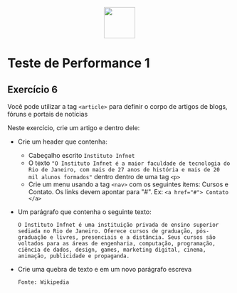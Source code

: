 <p align="center">
    <img src="assets/logo_infnet.png" width="70" height="70" />
</p>

# Teste de Performance 1

## Exercício 6

Você pode utilizar a tag `<article>` para definir o corpo de artigos de blogs, fóruns e portais de notícias  


Neste exercício, crie um artigo e dentro dele:

* Crie um header que contenha:

    * Cabeçalho escrito `Instituto Infnet`
    * O texto `"O Instituto Infnet é a maior faculdade de tecnologia do Rio de Janeiro, com mais de 27 anos de história e mais de 20 mil alunos formados"` dentro dentro de uma tag `<p>`
    * Crie um menu usando a tag `<nav>` com os seguintes items: Cursos e Contato. Os links devem apontar para "#". Ex: `<a href="#"> Contato </a>`

* Um parágrafo que contenha o seguinte texto:
  ```
  O Instituto Infnet é uma instituição privada de ensino superior sediada no Rio de Janeiro. Oferece cursos de graduação, pós-graduação e livres, presenciais e a distância. Seus cursos são voltados para as áreas de engenharia, computação, programação, ciência de dados, design, games, marketing digital, cinema, animação, publicidade e propaganda.

* Crie uma quebra de texto e em um novo parágrafo escreva

  ```
  Fonte: Wikipedia
